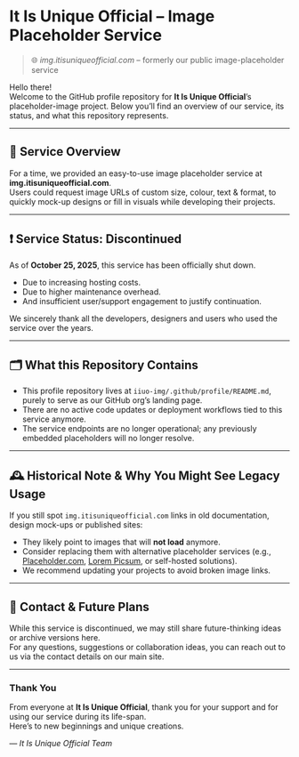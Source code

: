 # It Is Unique Official – Image Placeholder Service

> 🌐 *img.itisuniqueofficial.com* – formerly our public image-placeholder service

Hello there!  
Welcome to the GitHub profile repository for **It Is Unique Official**’s placeholder-image project. Below you’ll find an overview of our service, its status, and what this repository represents.

---

## 🚀 Service Overview

For a time, we provided an easy-to-use image placeholder service at **img.itisuniqueofficial.com**.  
Users could request image URLs of custom size, colour, text & format, to quickly mock-up designs or fill in visuals while developing their projects.

---

## ❗ Service Status: Discontinued

As of **October 25, 2025**, this service has been officially shut down.  
- Due to increasing hosting costs.  
- Due to higher maintenance overhead.  
- And insufficient user/support engagement to justify continuation.

We sincerely thank all the developers, designers and users who used the service over the years.

---

## 🗂 What this Repository Contains

- This profile repository lives at `iiuo-img/.github/profile/README.md`, purely to serve as our GitHub org’s landing page.  
- There are no active code updates or deployment workflows tied to this service anymore.  
- The service endpoints are no longer operational; any previously embedded placeholders will no longer resolve.

---

## 🕰 Historical Note & Why You Might See Legacy Usage

If you still spot `img.itisuniqueofficial.com` links in old documentation, design mock-ups or published sites:  
- They likely point to images that will **not load** anymore.  
- Consider replacing them with alternative placeholder services (e.g., [Placeholder.com](https://placeholder.com), [Lorem Picsum](https://picsum.photos), or self-hosted solutions).  
- We recommend updating your projects to avoid broken image links.

---

## 📌 Contact & Future Plans

While this service is discontinued, we may still share future-thinking ideas or archive versions here.  
For any questions, suggestions or collaboration ideas, you can reach out to us via the contact details on our main site.

---

### Thank You

From everyone at **It Is Unique Official**, thank you for your support and for using our service during its life-span.  
Here’s to new beginnings and unique creations.

*— It Is Unique Official Team*
